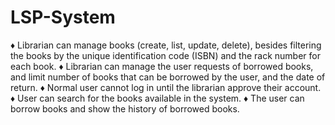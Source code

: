 # LSP-System
♦ Librarian can manage books (create, list, update, delete), besides filtering the books by 
the unique identification code (ISBN) and the rack number for each book.
♦ Librarian can manage the user requests of borrowed books, and limit number of books 
that can be borrowed by the user, and the date of return. 
♦ Normal user cannot log in until the librarian approve their account.
♦ User can search for the books available in the system.
♦ The user can borrow books and show the history of borrowed books.
